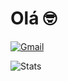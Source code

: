 # Olá 🤓

[![Gmail](https://img.shields.io/badge/Gmail-D14836?style=for-the-badge&logo=gmail&logoColor=white)](https://mail.google.com/mail/u/0/#inbox)

![Stats](https://github-readme-stats.vercel.app/api?username=OtavioBScar&show_icons=true&theme=dark)